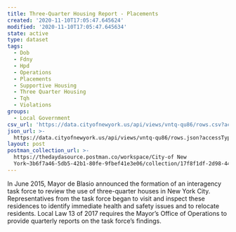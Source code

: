 ```yaml
---
title: Three-Quarter Housing Report - Placements
created: '2020-11-10T17:05:47.645624'
modified: '2020-11-10T17:05:47.645634'
state: active
type: dataset
tags:
  - Dob
  - Fdny
  - Hpd
  - Operations
  - Placements
  - Supportive Housing
  - Three Quarter Housing
  - Tqh
  - Violations
groups:
  - Local Government
csv_url: 'https://data.cityofnewyork.us/api/views/vntq-qu86/rows.csv?accessType=DOWNLOAD'
json_url: >-
  https://data.cityofnewyork.us/api/views/vntq-qu86/rows.json?accessType=DOWNLOAD
layout: post
postman_collection_url: >-
  https://thedaydasource.postman.co/workspace/City-of New
  York~3b6f7a46-5db5-42b1-80fe-9fbef41e3e06/collection/17f8f1df-2d98-443f-a417-7a5539e1a837
---
```

In June 2015, Mayor de Blasio announced the formation of an interagency task force to review the use of three-quarter houses in New York City. Representatives from the task force began to visit and inspect these residences to identify immediate health and safety issues and to relocate residents. Local Law 13 of 2017 requires the Mayor’s Office of Operations to provide quarterly reports on the task force’s findings.
